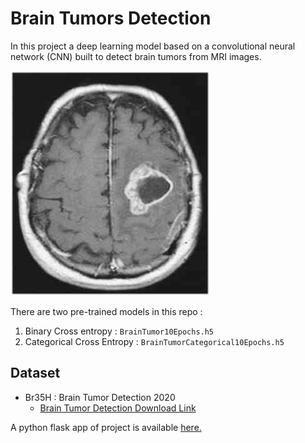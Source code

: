 # Brain Tumors Detection

In this project a deep learning model based on a convolutional neural network (CNN) built to detect brain tumors from MRI images.

![Tumor MRI Specimen](assets/tumor_mri.jpg)

There are two pre-trained models in this repo :
1. Binary Cross entropy :  `BrainTumor10Epochs.h5`   
2. Categorical Cross Entropy : `BrainTumorCategorical10Epochs.h5`

## Dataset 
- Br35H : Brain Tumor Detection 2020
    * [Brain Tumor Detection Download Link](https://www.kaggle.com/datasets/ahmedhamada0/brain-tumor-detection)

A python flask app of project is available [here.](https://tumordetect.pythonanywhere.com/)